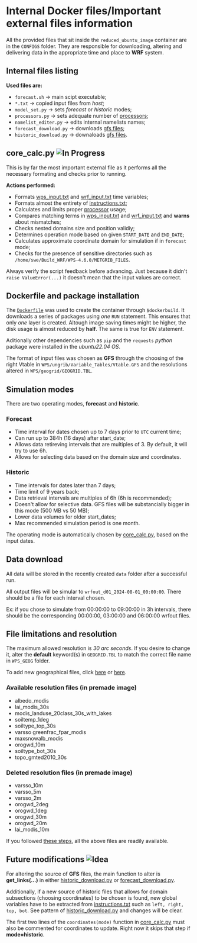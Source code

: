 # Internal Docker files/Important external files information

All the provided files that sit inside the `reduced_ubuntu_image` container are in the `CONFIGS` folder. They are responsible for downloading, altering and delivering data in the appropriate time and place to **WRF** system.

## Internal files listing 
<b> Used files are: </b>
- `forecast.sh` -> main scipt executable;
- `*.txt` -> copied input files from *host*;
- `model_set.py` -> sets *forecast* or *historic* modes;
- `processors.py` -> sets adequate number of [processors](https://forum.mmm.ucar.edu/threads/choosing-an-appropriate-number-of-processors.5082/);
- `namelist_editer.py` -> edits internal namelists names;
- `forecast_download.py` -> downloads [gfs files](https://nomads.ncep.noaa.gov/cgi-bin/filter_gfs_0p25_1hr.pl); 
- `historic_download.py` -> downaloads [gfs files](https://rda.ucar.edu/datasets/d083003/dataaccess/#).

## core_calc.py  ![In Progress](https://img.shields.io/badge/status-in_progress-yellow)
This is by far the most important external file as it performs all the necessary formating and checks prior to running.

<b>Actions performed:</b>
- Formats [wps_input.txt](/HOST/wps_input.txt) and [wrf_input.txt](/HOST/wrf_input.txt) time variables;
- Formats almost the entirety of [instructions.txt](/HOST/instructions.txt);
- Calculates and limits proper [processor](https://forum.mmm.ucar.edu/threads/choosing-an-appropriate-number-of-processors.5082/) usage;
- Compares matching terms in [wps_input.txt](/HOST/wps_input.txt) and [wrf_input.txt](/HOST/wrf_input.txt) and **warns** about mismatches;
- Checks nested domains size and position validiy;
- Determines operation mode based on given `START_DATE` and `END_DATE`;
- Calculates approximate coordinate domain for simulation if in `forecast` mode;
- Checks for the presence of sensitive directories such as `/home/swe/Build_WRF/WPS-4.6.0/METGRIB_FILES`.

Always verify the script feedback before advancing. Just because it didn't `raise ValueError(...)` it doesn't mean that the input values are correct.

## Dockerfile and package installation
The [`Dockerfile`](/CONFIGS/Dockerfile) was used to create the container through `$dockerbuild`. It downloads a series of packages using *one* `RUN` statement. This ensures that only *one* layer is created. Altough image saving times might be higher, the disk usage is almost reduced by **half**. The same is true for `ENV` statement.

Aditionally other dependencies such as `pip` and the `requests` *python* package were installed in the *ubuntu22.04 OS*.


The format of input files was chosen as **GFS** through the choosing of the right Vtable in `WPS/ungrib/Variable_Tables/Vtable.GFS` and the resolutions altered in `WPS/geogrid/GEOGRID.TBL`. 
## Simulation modes
There are two operating modes, **forecast** and **historic**.

### Forecast
- Time interval for dates chosen up to 7 days prior to `UTC` current time;
- Can run up to 384h (16 days) after start_date;
- Allows data retireving intervals that are multiples of 3. By default, it will try to use 6h.
- Allows for selecting data based on the domain size and coordinates.

### Historic
- Time intervals for dates later than 7 days;
- Time limit of 9 years back;
- Data retrieval intervals are multiples of 6h (6h is recommended);
- Doesn't allow for selective data. GFS files will be substancially bigger in this mode (500 MB vs 50 MB);
- Lower data volumes for older start_dates;
- Max recommended simulation period is one month.

The operating mode is automatically chosen by [core_calc.py](/core_calc.py), based on the input dates.
## Data download 
All data will be stored in the recently created `data` folder after a successful run. 

All output files will be simular to  `wrfout_d01_2024-08-01_00:00:00`. There should be a file for each interval chosen. 

Ex: if you chose to simulate from 00:00:00 to 09:00:00 in 3h intervals, there should be the corresponding 00:00:00, 03:00:00 and 06:00:00 wrfout files.

## File limitations and resolution

The maximum allowed resolution is *30 arc seconds*. If you desire to change it, alter the **default** keyword(s) in `GEOGRID.TBL` to match the correct file name in `WPS_GEOG` folder. 

To add new geographical files, click [here](https://www2.mmm.ucar.edu/wrf/users/download/get_sources_wps_geog.html) or [here](http://www2.mmm.ucar.edu/wrf/src/wps_files/).

### Available resolution files (in premade image)
- albedo_modis      	
- lai_modis_30s 
- modis_landuse_20class_30s_with_lakes  
- soiltemp_1deg 	
- soiltype_top_30s	
- varsso greenfrac_fpar_modis 
-  maxsnowalb_modis  
- orogwd_10m   
- soiltype_bot_30s   
- topo_gmted2010_30s
### Deleted resolution files (in premade image)
- varsso_10m 
- varsso_5m 
- varsso_2m 
- orogwd_2deg 
- orogwd_1deg 
- orogwd_30m 
- orogwd_20m 
- lai_modis_10m

If you followed [these steps](https://github.com/Luis-Nobrega/OOM-Internship-WRF#installation-if-docker-image-wasnt-provided), all the above files are readily available.

## Future modifications ![Idea](https://img.shields.io/badge/status-idea-blue)

For altering the source of **GFS** files, the main function to alter is **get_links(...)** in either [historic_download.py](/CONFIGS/historic_download.py) or [forecast_download.py](/CONFIGS/forecast_download.py). 

Additionally, if a new source of historic files that allows for domain subsections (choosing coordinates) to be chosen is found, new global variables have to be extracted from [instructions.txt](/HOST/instructions.txt) such as `left, right, top, bot`. See pattern of [historic_download.py](/CONFIGS/historic_download.py) and changes will be clear.

The first two lines of the `coordinates(mode)` function in [core_calc.py](/core_calc.py) must also be commented for coordinates to update. Right now it skips that step if **mode=historic**.

